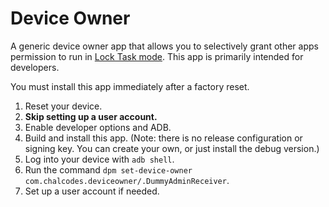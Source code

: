 # Device Owner
A generic device owner app that allows you to selectively grant other apps permission to run in [Lock Task mode](https://developer.android.com/work/cosu.html). This app is primarily intended for developers.

You must install this app immediately after a factory reset.

1. Reset your device.
1. **Skip setting up a user account.**
1. Enable developer options and ADB.
1. Build and install this app. (Note: there is no release configuration or signing key. You can create your own, or just install the debug version.)
1. Log into your device with `adb shell`.
1. Run the command `dpm set-device-owner com.chalcodes.deviceowner/.DummyAdminReceiver`.
1. Set up a user account if needed.
